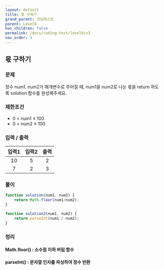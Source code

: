 ```yaml
---
layout: default
title: 몫 구하기
grand_parent: 코딩테스트
parent: Level0
has_children: false
permalink: /docs/coding-test/level0/v3
nav_order: 3
---
```



## **몫 구하기** 

### **문제** 

정수 num1, num2가 매개변수로 주어질 때, num1을 num2로 나눈 몫을 return 하도록 solution 함수를 완성해주세요.

### **제한조건**
- 0 < num1 ≤ 100  
- 0 < num2 ≤ 100

### **입력 / 출력**

|입력1  |입력2  |출력   |  
|:-----:|:-----:|:-----:|
|10     |5      |2      |
|7	    |2      |3      |


### **풀이**

```js
function solution(num1, num2) {
    return Math.floor(num1/num2);
}
```

```js
function solution2(num1, num2) {
    return parseInt(num1 / num2);
}
```

### **정리**

#### **Math.floor() : 소수점 이하 버림 함수**
#### **parseInt() : 문자열 인자를 파싱하여 정수 반환**